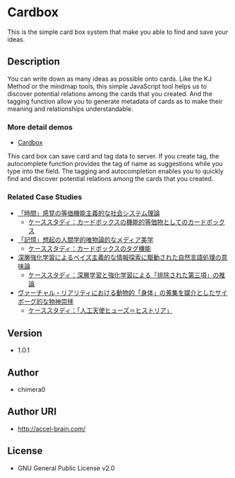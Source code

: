 # Cardbox

This is the simple card box system that make you able to find and save your ideas.

## Description

You can write down as many ideas as possible onto cards. Like the KJ Method or the mindmap tools, this simple JavaScript tool helps us to discover potential relations among the cards that you created. And the tagging function allow you to generate metadata of cards as to make their meaning and relationships understandable.

### More detail demos

- [Cardbox](https://accel-brain.com/cardbox/)

This card box can save card and tag data to server. If you create tag, the autocomplete function provides the tag of name as suggestions while you type into the field. The tagging and autocompletion enables you to quickly find and discover potential relations among the cards that you created.

### Related Case Studies

- [「時間」感覚の等価機能主義的な社会システム理論](https://accel-brain.com/aquivalenzfunktionalismus-und-sozialsystemtheorie-von-sinn-fur-zeit/)
    - [ケーススタディ：カードボックスの機能的等価物としてのカードボックス](https://accel-brain.com/aquivalenzfunktionalismus-und-sozialsystemtheorie-von-sinn-fur-zeit/4/#i-6)
- [「記憶」想起の人間学的唯物論的なメディア美学](https://accel-brain.com/erinnerung-von-anthropologischen-materialismus-in-medienasthetik/)
    - [ケーススタディ：カードボックスのタグ機能](https://accel-brain.com/erinnerung-von-anthropologischen-materialismus-in-medienasthetik/5/#i-10)
- [深層強化学習によるベイズ主義的な情報探索に駆動された自然言語処理の意味論](https://accel-brain.com/semantics-of-natural-language-processing-driven-by-bayesian-information-search-by-deep-reinforcement-learning/)
    - [ケーススタディ：深層学習と強化学習による「排除された第三項」の推論](https://accel-brain.com/semantics-of-natural-language-processing-driven-by-bayesian-information-search-by-deep-reinforcement-learning/4/#i-5)
- [ヴァーチャル・リアリティにおける動物的「身体」の蒐集を媒介としたサイボーグ的な物神崇拝](https://accel-brain.com/cyborg-fetischismus-in-sammlung-von-animalisch-korper-in-virtual-reality/)
    - [ケーススタディ：「人工天使ヒューズ＝ヒストリア」](https://accel-brain.com/cyborg-fetischismus-in-sammlung-von-animalisch-korper-in-virtual-reality/4/#i-6)

## Version
- 1.0.1

## Author

- chimera0

## Author URI

- http://accel-brain.com/

## License

- GNU General Public License v2.0
